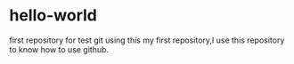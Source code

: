 # hello-world
first repository for test git using
this my first repository,I use this repository to know how to use github.
